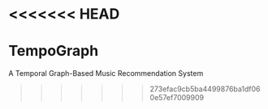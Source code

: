 <<<<<<< HEAD
=======
# TempoGraph
A Temporal Graph-Based Music Recommendation System
>>>>>>> 273efac9cb5ba4499876ba1df060e57ef7009909
